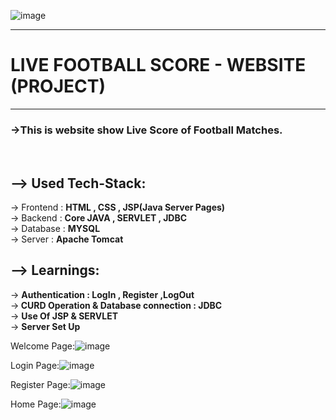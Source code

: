 ![image](https://github.com/user-attachments/assets/0d6e2e95-76d1-4b89-a87f-54a4f74f6d41)<hr><h1>    <strong> LIVE FOOTBALL SCORE - WEBSITE (PROJECT) </strong>    </h1>  <hr>

<h3>->This is website show Live Score of Football Matches. </h3><br>

<h2>--> Used Tech-Stack:</h2> 
    -> Frontend : <strong>HTML , CSS , JSP(Java Server Pages) </strong><br>
    -> Backend : <strong>Core JAVA , SERVLET , JDBC </strong><br>
    -> Database : <strong>MYSQL</strong> <br>
    -> Server : <strong>Apache Tomcat </strong><br>

<h2>--> Learnings:</h2>
    -> <strong>Authentication : LogIn , Register ,LogOut</strong><br>
    -><strong> CURD Operation & Database connection : JDBC</strong><br>
    -> <strong>Use Of JSP & SERVLET</strong><br>
    -> <strong>Server Set Up</strong><br>

Welcome Page:![image](https://github.com/Aryan0097/Football-Live-Score/assets/141852653/a728a51c-9e29-4957-a1b8-adb8c0dbe364)

Login Page:![image](https://github.com/Aryan0097/Football-Live-Score/assets/141852653/2ecce8b9-5c9b-4a72-8eed-5a072365a41e)

Register Page:![image](https://github.com/Aryan0097/Football-Live-Score/assets/141852653/18cf5cd1-58de-4603-9058-7c352ce38b79)

Home Page:![image](https://github.com/user-attachments/assets/c86ad0aa-811a-434f-bef3-82951ff35cf7)




